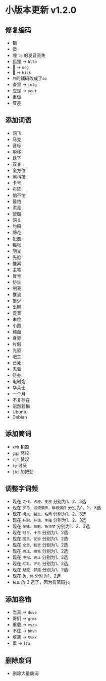 # 小版本更新 v1.2.0

## 修复编码
- 铝
- 煲
- 哩 `lg` 的发音丢失
- 狐狸 -> `hllb`
- 𢦑 -> `ucg`
- 𦽅 -> `hick`
- `月`的辅码改成了`oo`
- 查里 -> `iulg`
- 应是 -> `yeut`
- 重做
- 反差
## 添加词语
- 网飞
- 马克
- 音标
- 瞬移
- 跌下
- 双关
- 全方位
- 黑科技
- 卡号
- 布阵
- 怕不怕
- 最怕
- 洪亮
- 使魔
- 网关
- 约稿
- 蹄花
- 犯蠢
- 每张
- 明文
- 先验
- 推离
- 主笔
- 冒号
- 仿生
- 制表
- 推流
- 挺少
- 出圈
- 促音
- 末位
- 小圆
- 纯血
- 身旁
- 片假
- 光驱
- 吧主
- 已死
- 忍着
- 待办
- 电磁炮
- 华莱士
- 一个月
- 不复存在
- 昭然若揭
- Ubuntu
- Debian
## 添加简词
- `xmh` 销毁
- `gqx` 高校
- `zjt` 赞叹
- `ty` 讨厌
- `jbj` 加把劲
## 调整字词频
- 现在 `之作、占座、支座` 分别为1、2、3选
- 现在 `罗马、泪流满面、琳琅满目` 分别为1、2、3选
- 现在 `明文、铭文、名闻` 分别为1、2、3选
- 现在 `升职、升值、生殖` 分别为1、2、3选
- 现在 `亲妹、祛魅、祈华梦` 分别为1、2、3选
- 现在 `时日、十日` 分别为1、2选
- 现在 `图灵、驼铃` 分别为1、2选
- 现在 `全责、权责` 分别为1、2选
- 现在 `排比、排笔` 分别为1、2选
- 现在 `中指、终止` 分别为1、2选
- 现在 `红毛、汗毛` 分别为1、2选
- 现在 `魅魔、梦魔` 分别为1、2选
- 现在 `伪、伟` 分别为1、2选
- `极其` 放 3 选了，因为有简码`jq`
## 添加容错
- 当真 -> `duve`
- 哥们 -> `grms`
- 重载 -> `vyzo`
- 不住 -> `bhvh`
- 填空 -> `tvkk`
- 累 -> `lfa`
## 删除废词
- 删除大量废词
